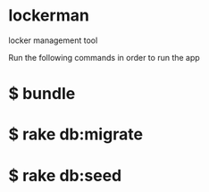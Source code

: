 # lockerman
locker management tool

Run the following commands in order to run the app
# $ bundle
# $ rake db:migrate
# $ rake db:seed
